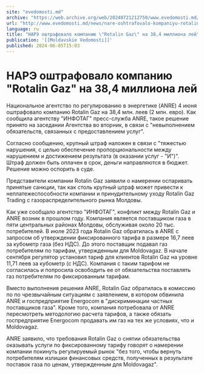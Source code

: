 ```yaml
---
site: "evedomosti.md"
archive: "https://web.archive.org/web/20240721212750/www.evedomosti.md/news/nare-oshtrafovalo-kompaniyu-rotalin-gaz-na-384-milliona-lej"
url: "http://www.evedomosti.md/news/nare-oshtrafovalo-kompaniyu-rotalin-gaz-na-384-milliona-lej"
language: ru
title: "НАРЭ оштрафовало компанию \"Rotalin Gaz\" на 38,4 миллиона лей"
publication: '[[Moldavskie Vedomosti]]'
published: 2024-06-05T15:03
---
```


# НАРЭ оштрафовало компанию "Rotalin Gaz" на 38,4 миллиона лей

Национальное агентство по регулированию в энергетике (ANRE) 4 июня оштрафовало компанию Rotalin Gaz на 38,4 млн. леев (2 млн. евро). Как сообщила агентству "ИНФОТАГ" пресс-служба ANRE, такое решение принято на заседании Агентства во вторник, в связи с "невыполнением обязательств, связанных с предоставлением услуг".

Согласно сообщению, крупный штраф наложен в связи с "тяжестью нарушения, с целью обеспечение пропорциональности между нарушением и достижением результата (в оказании услуг - "И")". Штраф должен быть оплачен в срок, деньги направляются в бюджет. Решение можно оспорить в суде.

Представители компании Rotalin Gaz заявили о намерении оспаривать принятые санкции, так как столь крупный штраф может привести к неплатежеспособности компании и принудительному уходу Rotalin Gaz Trading с газораспределительного рынка Молдовы.

Как уже сообщало агентство "ИНФОТАГ", конфликт между Rotalin Gaz и ANRE возник в прошлом году. Компания является поставщиком газа в пяти центральных районах Молдовы, обслуживая около 20 тыс. потребителей. В июле 2023 года Rotalin Gaz обратилась в ANRE с запросом об утверждении фиксированного тарифа в размере 16,7 леев за кубометр газа (без НДС). До этого поставщик подавал газ потребителям по тарифам, утвержденным для Moldovagaz. В начале сентября регулятор установил тариф для клиентов Rotalin Gaz на уровне 11,71 леев за кубометр (с НДС). Компания с таким тарифом не согласилась и попросила освободить ее от обязательства поставлять газ потребителям по фиксированным тарифам.

Вместо выполнения решения ANRE, Rotalin Gaz обратилась в комиссию по по чрезвычайным ситуациям с заявлением, в котором обвинила ANRE и госпредприятие Energocom в "дискриминации частных поставщиков газа". Кроме того, компания потребовала от ANRE пересмотреть методологию расчета тарифов, а также обязать госпредприятие Energocom продавать им газ на тех же условиях, что и Moldovagaz.

ANRE заявило, что требования Rotalin Gaz о снятии обязательства оказывать услуги по фиксированному тарифу говорят о намерении компании покинуть регулируемый рынок "без того, чтобы вернуть потребителям излишки финансовых средств, полученных в результате поставок газа по ценам, утвержденным для Moldovagaz".